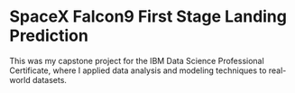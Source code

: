 # SpaceX Falcon9 First Stage Landing Prediction
This was my capstone project for the IBM Data Science Professional Certificate, where I applied data analysis and modeling techniques to real-world datasets.
